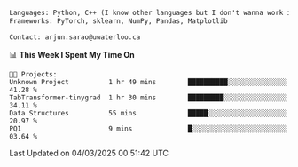 ```txt
Languages: Python, C++ (I know other languages but I don't wanna work in em)
Frameworks: PyTorch, sklearn, NumPy, Pandas, Matplotlib

Contact: arjun.sarao@uwaterloo.ca
```

<!--START_SECTION:waka-->
📊 **This Week I Spent My Time On** 

```text
🐱‍💻 Projects: 
Unknown Project          1 hr 49 mins        ██████████░░░░░░░░░░░░░░░   41.28 % 
TabTransformer-tinygrad  1 hr 30 mins        █████████░░░░░░░░░░░░░░░░   34.11 % 
Data Structures          55 mins             █████░░░░░░░░░░░░░░░░░░░░   20.97 % 
PQ1                      9 mins              █░░░░░░░░░░░░░░░░░░░░░░░░   03.64 % 
```


 Last Updated on 04/03/2025 00:51:42 UTC
<!--END_SECTION:waka-->
